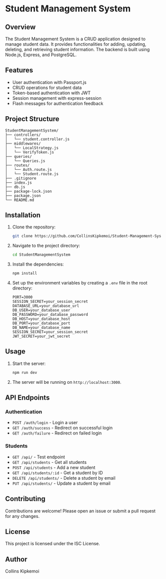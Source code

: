 # Student Management System

## Overview

The Student Management System is a CRUD application designed to manage student data. It provides functionalities for adding, updating, deleting, and retrieving student information. The backend is built using Node.js, Express, and PostgreSQL.

## Features

- User authentication with Passport.js
- CRUD operations for student data
- Token-based authentication with JWT
- Session management with express-session
- Flash messages for authentication feedback

## Project Structure

```
StudentManagementSystem/
├── controllers/
│   └── student.controller.js
├── middlewares/
│   └── LocalStrategy.js
│   └── VerifyToken.js
├── queries/
│   └── Queries.js
├── routes/
│   └── Auth.route.js
│   └── Student.route.js
├── .gitignore
├── index.js
├── db.js
├── package-lock.json
├── package.json
└── README.md
```

## Installation

1. Clone the repository:
    ```sh
    git clone https://github.com/CollinsKipkemoi/Student-Management-System.git
    ```
2. Navigate to the project directory:
    ```sh
    cd StudentManagementSystem
    ```
3. Install the dependencies:
    ```sh
    npm install
    ```
4. Set up the environment variables by creating a `.env` file in the root directory:
    ```env
    PORT=3000
    SESSION_SECRET=your_session_secret
    DATABASE_URL=your_database_url
    DB_USER=your_database_user
    DB_PASSWORD=your_database_password
    DB_HOST=your_database_host
    DB_PORT=your_database_port
    DB_NAME=your_database_name
    SESSION_SECRET=your_session_secret
    JWT_SECRET=your_jwt_secret
    ```

## Usage

1. Start the server:
    ```sh
    npm run dev
    ```
2. The server will be running on `http://localhost:3000`.

## API Endpoints

### Authentication

- `POST /auth/login` - Login a user
- `GET /auth/success` - Redirect on successful login
- `GET /auth/failure` - Redirect on failed login

### Students

- `GET /api/` - Test endpoint
- `GET /api/students` - Get all students
- `POST /api/students` - Add a new student
- `GET /api/students/:id` - Get a student by ID
- `DELETE /api/students/` - Delete a student by email
- `PUT /api/students/` - Update a student by email

## Contributing

Contributions are welcome! Please open an issue or submit a pull request for any changes.

## License

This project is licensed under the ISC License.

## Author

Collins Kipkemoi